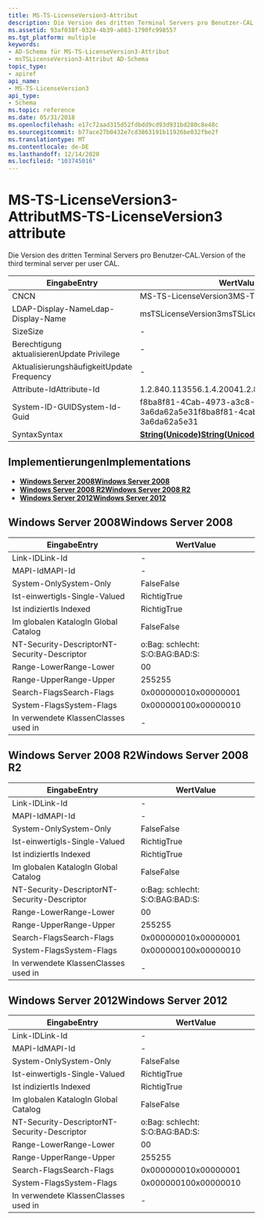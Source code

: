 ```yaml
---
title: MS-TS-LicenseVersion3-Attribut
description: Die Version des dritten Terminal Servers pro Benutzer-CAL.
ms.assetid: 93af038f-0324-4b39-a083-1790fc998557
ms.tgt_platform: multiple
keywords:
- AD-Schema für MS-TS-LicenseVersion3-Attribut
- msTSLicenseVersion3-Attribut AD-Schema
topic_type:
- apiref
api_name:
- MS-TS-LicenseVersion3
api_type:
- Schema
ms.topic: reference
ms.date: 05/31/2018
ms.openlocfilehash: e17c72aad315d52fdbdd9cd93d931bd280c8e48c
ms.sourcegitcommit: b77ace27b0432e7cd3863191b11926be032fbe2f
ms.translationtype: MT
ms.contentlocale: de-DE
ms.lasthandoff: 12/14/2020
ms.locfileid: "103745016"
---
```

# <a name="ms-ts-licenseversion3-attribute"></a><span data-ttu-id="2a124-105">MS-TS-LicenseVersion3-Attribut</span><span class="sxs-lookup"><span data-stu-id="2a124-105">MS-TS-LicenseVersion3 attribute</span></span>

<span data-ttu-id="2a124-106">Die Version des dritten Terminal Servers pro Benutzer-CAL.</span><span class="sxs-lookup"><span data-stu-id="2a124-106">Version of the third terminal server per user CAL.</span></span>



| <span data-ttu-id="2a124-107">Eingabe</span><span class="sxs-lookup"><span data-stu-id="2a124-107">Entry</span></span> | <span data-ttu-id="2a124-108">Wert</span><span class="sxs-lookup"><span data-stu-id="2a124-108">Value</span></span> |
|-------------------|---------------------------------------------|
| <span data-ttu-id="2a124-109">CN</span><span class="sxs-lookup"><span data-stu-id="2a124-109">CN</span></span>                | <span data-ttu-id="2a124-110">MS-TS-LicenseVersion3</span><span class="sxs-lookup"><span data-stu-id="2a124-110">MS-TS-LicenseVersion3</span></span>                       |
| <span data-ttu-id="2a124-111">LDAP-Display-Name</span><span class="sxs-lookup"><span data-stu-id="2a124-111">Ldap-Display-Name</span></span> | <span data-ttu-id="2a124-112">msTSLicenseVersion3</span><span class="sxs-lookup"><span data-stu-id="2a124-112">msTSLicenseVersion3</span></span>                         |
| <span data-ttu-id="2a124-113">Size</span><span class="sxs-lookup"><span data-stu-id="2a124-113">Size</span></span>              | \-                                          |
| <span data-ttu-id="2a124-114">Berechtigung aktualisieren</span><span class="sxs-lookup"><span data-stu-id="2a124-114">Update Privilege</span></span>  | \-                                          |
| <span data-ttu-id="2a124-115">Aktualisierungshäufigkeit</span><span class="sxs-lookup"><span data-stu-id="2a124-115">Update Frequency</span></span>  | \-                                          |
| <span data-ttu-id="2a124-116">Attribute-Id</span><span class="sxs-lookup"><span data-stu-id="2a124-116">Attribute-Id</span></span>      | <span data-ttu-id="2a124-117">1.2.840.113556.1.4.2004</span><span class="sxs-lookup"><span data-stu-id="2a124-117">1.2.840.113556.1.4.2004</span></span>                     |
| <span data-ttu-id="2a124-118">System-ID-GUID</span><span class="sxs-lookup"><span data-stu-id="2a124-118">System-Id-Guid</span></span>    | <span data-ttu-id="2a124-119">f8ba8f81-4Cab-4973-a3c8-3a6da62a5e31</span><span class="sxs-lookup"><span data-stu-id="2a124-119">f8ba8f81-4cab-4973-a3c8-3a6da62a5e31</span></span>        |
| <span data-ttu-id="2a124-120">Syntax</span><span class="sxs-lookup"><span data-stu-id="2a124-120">Syntax</span></span>            | [<span data-ttu-id="2a124-121">**String(Unicode)**</span><span class="sxs-lookup"><span data-stu-id="2a124-121">**String(Unicode)**</span></span>](s-string-unicode.md) |



## <a name="implementations"></a><span data-ttu-id="2a124-122">Implementierungen</span><span class="sxs-lookup"><span data-stu-id="2a124-122">Implementations</span></span>

-   [<span data-ttu-id="2a124-123">**Windows Server 2008**</span><span class="sxs-lookup"><span data-stu-id="2a124-123">**Windows Server 2008**</span></span>](#windows-server-2008)
-   [<span data-ttu-id="2a124-124">**Windows Server 2008 R2**</span><span class="sxs-lookup"><span data-stu-id="2a124-124">**Windows Server 2008 R2**</span></span>](#windows-server-2008-r2)
-   [<span data-ttu-id="2a124-125">**Windows Server 2012**</span><span class="sxs-lookup"><span data-stu-id="2a124-125">**Windows Server 2012**</span></span>](#windows-server-2012)

## <a name="windows-server-2008"></a><span data-ttu-id="2a124-126">Windows Server 2008</span><span class="sxs-lookup"><span data-stu-id="2a124-126">Windows Server 2008</span></span>



| <span data-ttu-id="2a124-127">Eingabe</span><span class="sxs-lookup"><span data-stu-id="2a124-127">Entry</span></span> | <span data-ttu-id="2a124-128">Wert</span><span class="sxs-lookup"><span data-stu-id="2a124-128">Value</span></span> |
|------------------------|--------------|
| <span data-ttu-id="2a124-129">Link-ID</span><span class="sxs-lookup"><span data-stu-id="2a124-129">Link-Id</span></span>                | \-           |
| <span data-ttu-id="2a124-130">MAPI-Id</span><span class="sxs-lookup"><span data-stu-id="2a124-130">MAPI-Id</span></span>                | \-           |
| <span data-ttu-id="2a124-131">System-Only</span><span class="sxs-lookup"><span data-stu-id="2a124-131">System-Only</span></span>            | <span data-ttu-id="2a124-132">False</span><span class="sxs-lookup"><span data-stu-id="2a124-132">False</span></span>        |
| <span data-ttu-id="2a124-133">Ist-einwertig</span><span class="sxs-lookup"><span data-stu-id="2a124-133">Is-Single-Valued</span></span>       | <span data-ttu-id="2a124-134">Richtig</span><span class="sxs-lookup"><span data-stu-id="2a124-134">True</span></span>         |
| <span data-ttu-id="2a124-135">Ist indiziert</span><span class="sxs-lookup"><span data-stu-id="2a124-135">Is Indexed</span></span>             | <span data-ttu-id="2a124-136">Richtig</span><span class="sxs-lookup"><span data-stu-id="2a124-136">True</span></span>         |
| <span data-ttu-id="2a124-137">Im globalen Katalog</span><span class="sxs-lookup"><span data-stu-id="2a124-137">In Global Catalog</span></span>      | <span data-ttu-id="2a124-138">False</span><span class="sxs-lookup"><span data-stu-id="2a124-138">False</span></span>        |
| <span data-ttu-id="2a124-139">NT-Security-Descriptor</span><span class="sxs-lookup"><span data-stu-id="2a124-139">NT-Security-Descriptor</span></span> | <span data-ttu-id="2a124-140">o:Bag: schlecht: S:</span><span class="sxs-lookup"><span data-stu-id="2a124-140">O:BAG:BAD:S:</span></span> |
| <span data-ttu-id="2a124-141">Range-Lower</span><span class="sxs-lookup"><span data-stu-id="2a124-141">Range-Lower</span></span>            | <span data-ttu-id="2a124-142">0</span><span class="sxs-lookup"><span data-stu-id="2a124-142">0</span></span>            |
| <span data-ttu-id="2a124-143">Range-Upper</span><span class="sxs-lookup"><span data-stu-id="2a124-143">Range-Upper</span></span>            | <span data-ttu-id="2a124-144">255</span><span class="sxs-lookup"><span data-stu-id="2a124-144">255</span></span>          |
| <span data-ttu-id="2a124-145">Search-Flags</span><span class="sxs-lookup"><span data-stu-id="2a124-145">Search-Flags</span></span>           | <span data-ttu-id="2a124-146">0x00000001</span><span class="sxs-lookup"><span data-stu-id="2a124-146">0x00000001</span></span>   |
| <span data-ttu-id="2a124-147">System-Flags</span><span class="sxs-lookup"><span data-stu-id="2a124-147">System-Flags</span></span>           | <span data-ttu-id="2a124-148">0x00000010</span><span class="sxs-lookup"><span data-stu-id="2a124-148">0x00000010</span></span>   |
| <span data-ttu-id="2a124-149">In verwendete Klassen</span><span class="sxs-lookup"><span data-stu-id="2a124-149">Classes used in</span></span>        | \-           |



## <a name="windows-server-2008-r2"></a><span data-ttu-id="2a124-150">Windows Server 2008 R2</span><span class="sxs-lookup"><span data-stu-id="2a124-150">Windows Server 2008 R2</span></span>



| <span data-ttu-id="2a124-151">Eingabe</span><span class="sxs-lookup"><span data-stu-id="2a124-151">Entry</span></span> | <span data-ttu-id="2a124-152">Wert</span><span class="sxs-lookup"><span data-stu-id="2a124-152">Value</span></span> |
|------------------------|--------------|
| <span data-ttu-id="2a124-153">Link-ID</span><span class="sxs-lookup"><span data-stu-id="2a124-153">Link-Id</span></span>                | \-           |
| <span data-ttu-id="2a124-154">MAPI-Id</span><span class="sxs-lookup"><span data-stu-id="2a124-154">MAPI-Id</span></span>                | \-           |
| <span data-ttu-id="2a124-155">System-Only</span><span class="sxs-lookup"><span data-stu-id="2a124-155">System-Only</span></span>            | <span data-ttu-id="2a124-156">False</span><span class="sxs-lookup"><span data-stu-id="2a124-156">False</span></span>        |
| <span data-ttu-id="2a124-157">Ist-einwertig</span><span class="sxs-lookup"><span data-stu-id="2a124-157">Is-Single-Valued</span></span>       | <span data-ttu-id="2a124-158">Richtig</span><span class="sxs-lookup"><span data-stu-id="2a124-158">True</span></span>         |
| <span data-ttu-id="2a124-159">Ist indiziert</span><span class="sxs-lookup"><span data-stu-id="2a124-159">Is Indexed</span></span>             | <span data-ttu-id="2a124-160">Richtig</span><span class="sxs-lookup"><span data-stu-id="2a124-160">True</span></span>         |
| <span data-ttu-id="2a124-161">Im globalen Katalog</span><span class="sxs-lookup"><span data-stu-id="2a124-161">In Global Catalog</span></span>      | <span data-ttu-id="2a124-162">False</span><span class="sxs-lookup"><span data-stu-id="2a124-162">False</span></span>        |
| <span data-ttu-id="2a124-163">NT-Security-Descriptor</span><span class="sxs-lookup"><span data-stu-id="2a124-163">NT-Security-Descriptor</span></span> | <span data-ttu-id="2a124-164">o:Bag: schlecht: S:</span><span class="sxs-lookup"><span data-stu-id="2a124-164">O:BAG:BAD:S:</span></span> |
| <span data-ttu-id="2a124-165">Range-Lower</span><span class="sxs-lookup"><span data-stu-id="2a124-165">Range-Lower</span></span>            | <span data-ttu-id="2a124-166">0</span><span class="sxs-lookup"><span data-stu-id="2a124-166">0</span></span>            |
| <span data-ttu-id="2a124-167">Range-Upper</span><span class="sxs-lookup"><span data-stu-id="2a124-167">Range-Upper</span></span>            | <span data-ttu-id="2a124-168">255</span><span class="sxs-lookup"><span data-stu-id="2a124-168">255</span></span>          |
| <span data-ttu-id="2a124-169">Search-Flags</span><span class="sxs-lookup"><span data-stu-id="2a124-169">Search-Flags</span></span>           | <span data-ttu-id="2a124-170">0x00000001</span><span class="sxs-lookup"><span data-stu-id="2a124-170">0x00000001</span></span>   |
| <span data-ttu-id="2a124-171">System-Flags</span><span class="sxs-lookup"><span data-stu-id="2a124-171">System-Flags</span></span>           | <span data-ttu-id="2a124-172">0x00000010</span><span class="sxs-lookup"><span data-stu-id="2a124-172">0x00000010</span></span>   |
| <span data-ttu-id="2a124-173">In verwendete Klassen</span><span class="sxs-lookup"><span data-stu-id="2a124-173">Classes used in</span></span>        | \-           |



## <a name="windows-server-2012"></a><span data-ttu-id="2a124-174">Windows Server 2012</span><span class="sxs-lookup"><span data-stu-id="2a124-174">Windows Server 2012</span></span>



| <span data-ttu-id="2a124-175">Eingabe</span><span class="sxs-lookup"><span data-stu-id="2a124-175">Entry</span></span> | <span data-ttu-id="2a124-176">Wert</span><span class="sxs-lookup"><span data-stu-id="2a124-176">Value</span></span> |
|------------------------|--------------|
| <span data-ttu-id="2a124-177">Link-ID</span><span class="sxs-lookup"><span data-stu-id="2a124-177">Link-Id</span></span>                | \-           |
| <span data-ttu-id="2a124-178">MAPI-Id</span><span class="sxs-lookup"><span data-stu-id="2a124-178">MAPI-Id</span></span>                | \-           |
| <span data-ttu-id="2a124-179">System-Only</span><span class="sxs-lookup"><span data-stu-id="2a124-179">System-Only</span></span>            | <span data-ttu-id="2a124-180">False</span><span class="sxs-lookup"><span data-stu-id="2a124-180">False</span></span>        |
| <span data-ttu-id="2a124-181">Ist-einwertig</span><span class="sxs-lookup"><span data-stu-id="2a124-181">Is-Single-Valued</span></span>       | <span data-ttu-id="2a124-182">Richtig</span><span class="sxs-lookup"><span data-stu-id="2a124-182">True</span></span>         |
| <span data-ttu-id="2a124-183">Ist indiziert</span><span class="sxs-lookup"><span data-stu-id="2a124-183">Is Indexed</span></span>             | <span data-ttu-id="2a124-184">Richtig</span><span class="sxs-lookup"><span data-stu-id="2a124-184">True</span></span>         |
| <span data-ttu-id="2a124-185">Im globalen Katalog</span><span class="sxs-lookup"><span data-stu-id="2a124-185">In Global Catalog</span></span>      | <span data-ttu-id="2a124-186">False</span><span class="sxs-lookup"><span data-stu-id="2a124-186">False</span></span>        |
| <span data-ttu-id="2a124-187">NT-Security-Descriptor</span><span class="sxs-lookup"><span data-stu-id="2a124-187">NT-Security-Descriptor</span></span> | <span data-ttu-id="2a124-188">o:Bag: schlecht: S:</span><span class="sxs-lookup"><span data-stu-id="2a124-188">O:BAG:BAD:S:</span></span> |
| <span data-ttu-id="2a124-189">Range-Lower</span><span class="sxs-lookup"><span data-stu-id="2a124-189">Range-Lower</span></span>            | <span data-ttu-id="2a124-190">0</span><span class="sxs-lookup"><span data-stu-id="2a124-190">0</span></span>            |
| <span data-ttu-id="2a124-191">Range-Upper</span><span class="sxs-lookup"><span data-stu-id="2a124-191">Range-Upper</span></span>            | <span data-ttu-id="2a124-192">255</span><span class="sxs-lookup"><span data-stu-id="2a124-192">255</span></span>          |
| <span data-ttu-id="2a124-193">Search-Flags</span><span class="sxs-lookup"><span data-stu-id="2a124-193">Search-Flags</span></span>           | <span data-ttu-id="2a124-194">0x00000001</span><span class="sxs-lookup"><span data-stu-id="2a124-194">0x00000001</span></span>   |
| <span data-ttu-id="2a124-195">System-Flags</span><span class="sxs-lookup"><span data-stu-id="2a124-195">System-Flags</span></span>           | <span data-ttu-id="2a124-196">0x00000010</span><span class="sxs-lookup"><span data-stu-id="2a124-196">0x00000010</span></span>   |
| <span data-ttu-id="2a124-197">In verwendete Klassen</span><span class="sxs-lookup"><span data-stu-id="2a124-197">Classes used in</span></span>        | \-           |



 

 




